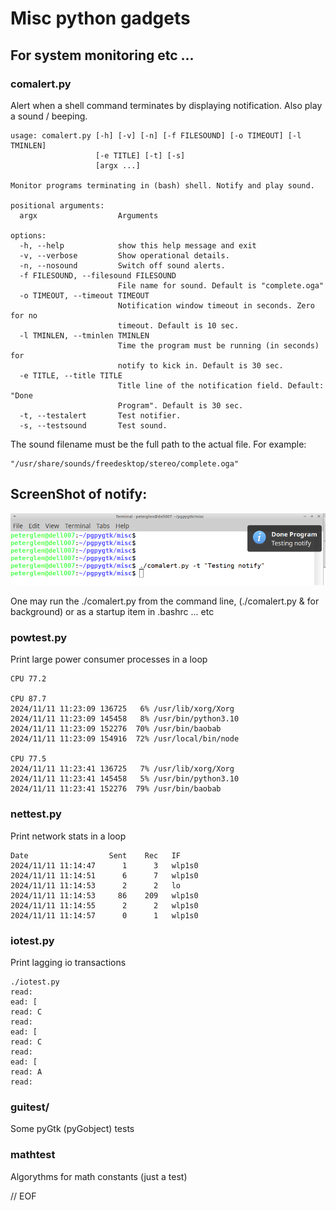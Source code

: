 # Misc python gadgets

## For system monitoring etc ...

### comalert.py

 Alert when a shell command terminates by displaying notification. Also play
 a sound / beeping.

    usage: comalert.py [-h] [-v] [-n] [-f FILESOUND] [-o TIMEOUT] [-l TMINLEN]
                       [-e TITLE] [-t] [-s]
                       [argx ...]

    Monitor programs terminating in (bash) shell. Notify and play sound.

    positional arguments:
      argx                  Arguments

    options:
      -h, --help            show this help message and exit
      -v, --verbose         Show operational details.
      -n, --nosound         Switch off sound alerts.
      -f FILESOUND, --filesound FILESOUND
                            File name for sound. Default is "complete.oga"
      -o TIMEOUT, --timeout TIMEOUT
                            Notification window timeout in seconds. Zero for no
                            timeout. Default is 10 sec.
      -l TMINLEN, --tminlen TMINLEN
                            Time the program must be running (in seconds) for
                            notify to kick in. Default is 30 sec.
      -e TITLE, --title TITLE
                            Title line of the notification field. Default: "Done
                            Program". Default is 30 sec.
      -t, --testalert       Test notifier.
      -s, --testsound       Test sound.

 The sound filename must be the full path to the actual file. For example:

    "/usr/share/sounds/freedesktop/stereo/complete.oga"

## ScreenShot of notify:

![Notify ScreenShot](screen.png)

One may run the ./comalert.py from the command line, (./comalert.py & for background)
or as a startup item in .bashrc ... etc

### powtest.py

 Print large power consumer processes in a loop

    CPU 77.2

    CPU 87.7
    2024/11/11 11:23:09 136725   6% /usr/lib/xorg/Xorg
    2024/11/11 11:23:09 145458   8% /usr/bin/python3.10
    2024/11/11 11:23:09 152276  70% /usr/bin/baobab
    2024/11/11 11:23:09 154916  72% /usr/local/bin/node

    CPU 77.5
    2024/11/11 11:23:41 136725   7% /usr/lib/xorg/Xorg
    2024/11/11 11:23:41 145458   5% /usr/bin/python3.10
    2024/11/11 11:23:41 152276  79% /usr/bin/baobab

### nettest.py

 Print network stats in a loop

    Date                  Sent    Rec   IF
    2024/11/11 11:14:47      1      3   wlp1s0
    2024/11/11 11:14:51      6      7   wlp1s0
    2024/11/11 11:14:53      2      2   lo
    2024/11/11 11:14:53     86    209   wlp1s0
    2024/11/11 11:14:55      2      2   wlp1s0
    2024/11/11 11:14:57      0      1   wlp1s0

### iotest.py

  Print lagging io transactions

    ./iotest.py
    read:
    ead: [
    read: C
    read:
    ead: [
    read: C
    read:
    ead: [
    read: A
    read:

### guitest/

  Some pyGtk (pyGobject) tests

### mathtest

  Algorythms for math constants (just a test)

// EOF
